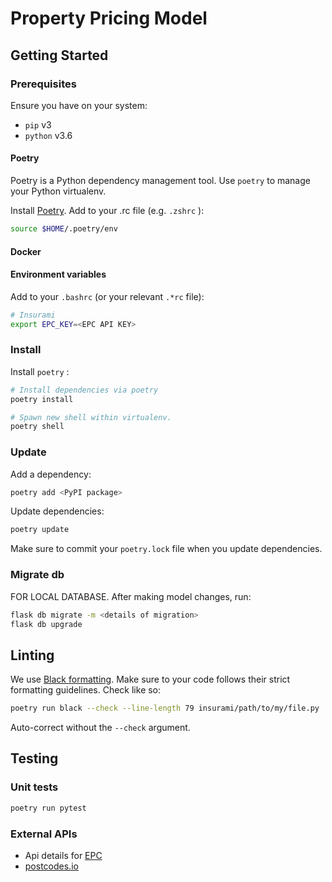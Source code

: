 # Property Pricing Model

## Getting Started

### Prerequisites

Ensure you have on your system:

* `pip` v3
* `python` v3.6

#### Poetry

Poetry is a Python dependency management tool. Use `poetry` to manage your Python virtualenv.

Install [Poetry](https://python-poetry.org/docs/#installation). Add to your .rc file (e.g. `.zshrc` ):

``` bash
source $HOME/.poetry/env
```

#### Docker

#### Environment variables

Add to your `.bashrc` (or your relevant `.*rc` file):

``` bash
# Insurami
export EPC_KEY=<EPC API KEY>
```

### Install

Install `poetry` :

``` bash
# Install dependencies via poetry
poetry install

# Spawn new shell within virtualenv.
poetry shell
```

### Update

Add a dependency:

``` bash
poetry add <PyPI package>
```

Update dependencies:

``` bash
poetry update
```

Make sure to commit your `poetry.lock` file when you update dependencies.

### Migrate db

FOR LOCAL DATABASE. After making model changes, run:

``` bash
flask db migrate -m <details of migration>
flask db upgrade
```

## Linting

We use [Black formatting](https://github.com/psf/black). Make sure to your code
follows their strict formatting guidelines. Check like so:

``` bash
poetry run black --check --line-length 79 insurami/path/to/my/file.py
```

Auto-correct without the `--check` argument.

## Testing

### Unit tests

``` bash
poetry run pytest
```

### External APIs

* Api details for [EPC](https://epc.opendatacommunities.org/docs/api/domestic)
* [postcodes.io](http://postcodes.io/)
